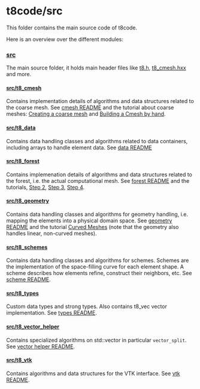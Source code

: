 # t8code/src

This folder contains the main source code of t8code.

Here is an overview over the different modules:

### [src](https://github.com/DLR-AMR/t8code/tree/main/src)

The main source folder, it holds main header files like [t8.h](https://github.com/DLR-AMR/t8code/blob/main/src/t8.h), [t8_cmesh.hxx](https://github.com/DLR-AMR/t8code/blob/main/src/t8_cmesh.hxx) and more.

#### [src/t8_cmesh](https://github.com/DLR-AMR/t8code/tree/main/src/t8_cmesh)

Contains implementation details of algorithms and data structures related to the coarse mesh.
See [cmesh README](https://github.com/DLR-AMR/t8code/tree/main/src/t8_cmesh/README) and the tutorial about coarse meshes: [Creating a coarse mesh](https://github.com/DLR-AMR/t8code/wiki/Step-1---Creating-a-coarse-mesh)
and [Building a Cmesh by hand](https://github.com/DLR-AMR/t8code/wiki/Building-a-Cmesh-by-hand).

#### [src/t8_data](https://github.com/DLR-AMR/t8code/tree/feature-folder_README/src/t8_data)

Contains data handling classes and algorithms related to data containers, including arrays to handle element data.
See [data README](https://github.com/DLR-AMR/t8code/tree/main/src/t8_data/README)

#### [src/t8_forest](https://github.com/DLR-AMR/t8code/tree/main/src/t8_forest)

Contains implemenation details of algorithms and data structures related to the forest, i.e. the actual computational mesh.
See [forest README](https://github.com/DLR-AMR/t8code/tree/main/src/t8_forest/README) and the tutorials, [Step 2](https://github.com/DLR-AMR/t8code/wiki/Step-2---Creating-a-uniform-forest), [Step 3](https://github.com/DLR-AMR/t8code/wiki/Step-3---Adapting-a-forest), [Step 4](https://github.com/DLR-AMR/t8code/wiki/Step-3---Adapting-a-forest).

#### [src/t8_geometry](https://github.com/DLR-AMR/t8code/tree/main/src/t8_geometry)

Contains data handling classes and algorithms for geometry handling, i.e. mapping the elements into a physical domain space.
See [geometry README](https://github.com/DLR-AMR/t8code/tree/main/src/t8_geometry/README) and the tutorial [Curved Meshes](https://github.com/DLR-AMR/t8code/wiki/Feature---Curved-meshes) (note that the geometry also handles linear, non-curved meshes).

#### [src/t8_schemes](https://github.com/DLR-AMR/t8code/tree/main/src/t8_schemes)

Contains data handling classes and algorithms for schemes. Schemes are the implementation of the space-filling curve for each element shape.
A scheme describes how elements refine, construct their neighbors, etc.
See [scheme README](https://github.com/DLR-AMR/t8code/tree/main/src/t8_schemes/README).

#### [src/t8_types](https://github.com/DLR-AMR/t8code/tree/main/src/t8_types)

Custom data types and strong types. Also contains t8_vec vector implementation.
See [types README](https://github.com/DLR-AMR/t8code/tree/main/src/t8_schemes/README).

#### [src/t8_vector_helper](https://github.com/DLR-AMR/t8code/tree/main/src/t8_vector_helper)

Contains specialized algorithms on std::vector in particular `vector_split`.
See [vector helper README](https://github.com/DLR-AMR/t8code/tree/main/src/t8_vector_helper/README).

#### [src/t8_vtk](https://github.com/DLR-AMR/t8code/tree/main/src/t8_vtk)

Contains algorithms and data structures for the VTK interface.
See [vtk README](https://github.com/DLR-AMR/t8code/tree/main/src/t8_vtk/README).



